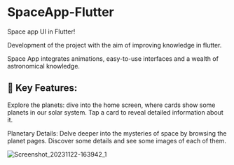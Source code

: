 # SpaceApp-Flutter
Space app UI in Flutter!

Development of the project with the aim of improving knowledge in flutter.

Space App integrates animations, easy-to-use interfaces and a wealth of astronomical knowledge.

## 🚀 Key Features:

Explore the planets: dive into the home screen, where cards show some planets in our solar system. Tap a card to reveal detailed information about it.

Planetary Details: Delve deeper into the mysteries of space by browsing the planet pages. Discover some details and see some images of each of them.

![Screenshot_20231122-163942_1](https://github.com/Aninimo/SpaceApp-Flutter/assets/75839810/79bf4393-363b-493e-9878-db53389d8178)
